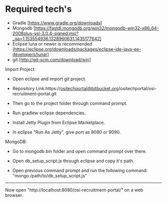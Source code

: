 Required tech's
===============

- Gradle [https://www.gradle.org/downloads]
- Mongodb [https://fastdl.mongodb.org/win32/mongodb-win32-x86_64-2008plus-ssl-3.0.4-signed.msi?_ga=1.153554936.1328960631.1435177642]
- Eclipse luna or newer is recommended [https://eclipse.org/downloads/packages/eclipse-ide-java-ee-developers/lunar]
- git [http://git-scm.com/download/win]

Import Project:
- Open eclipse and import git project.

- Repository Link:https://ositechportal@bitbucket.org/ositechportal/osi-recruitment-portal.git

- Then go to the project folder through command prompt.

- Run gradlew eclipse dependencies.

- Install Jetty Plugin from Eclipse Marketplace.

- In eclipse "Run As Jetty", give port as 8080 or 9090.

MongoDB:

- Go to mongodb bin folder and open command prompt over there.

- Open db_setup_script.js through eclipse and copy it's path.

- Open previous command prompt and run the following command:
"mongo /path/to/db_setup_script.js"

----------------------------

Now open "http://localhost:8080/osi-recruitment-portal/" on a web browser.